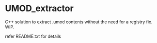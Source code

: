 # UMOD_extractor
C++ solution to extract .umod contents without the need for a registry fix. WIP.

refer README.txt for details
